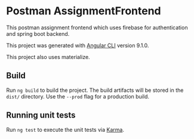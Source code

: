 # Postman AssignmentFrontend
This postman assignment frontend which uses firebase for authentication and spring boot backend.

This project was generated with [Angular CLI](https://github.com/angular/angular-cli) version 9.1.0.

This project also uses materialize.

## Build

Run `ng build` to build the project. The build artifacts will be stored in the `dist/` directory. Use the `--prod` flag for a production build.

## Running unit tests

Run `ng test` to execute the unit tests via [Karma](https://karma-runner.github.io).



